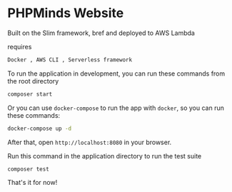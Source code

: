 # PHPMinds Website

Built on the Slim framework, bref and deployed to AWS Lambda


requires
```bash
Docker , AWS CLI , Serverless framework
```

To run the application in development, you can run these commands from the root directory

```bash
composer start
```

Or you can use `docker-compose` to run the app with `docker`, so you can run these commands:
```bash
docker-compose up -d
```
After that, open `http://localhost:8080` in your browser.

Run this command in the application directory to run the test suite

```bash
composer test
```

That's it for now! 
